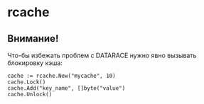 # rcache

## Внимание!
Что-бы избежать проблем с DATARACE нужно явно вызывать блокировку кэша:

    cache := rcache.New("mycache", 10)
    cache.Lock()
    cache.Add("key_name", []byte("value")
    cache.Unlock()

